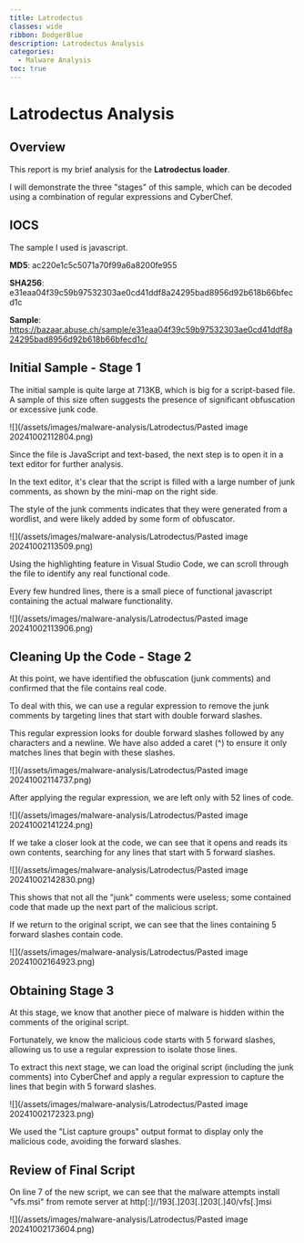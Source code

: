 ```yaml
---
title: Latrodectus
classes: wide
ribbon: DodgerBlue
description: Latrodectus Analysis
categories:
  - Malware Analysis
toc: true
---
```


# Latrodectus Analysis

## **Overview**

This report is my brief analysis for the **Latrodectus loader**.

I will demonstrate the three "stages" of this sample, which can be decoded using a combination of regular expressions and CyberChef.  


## **IOCS**

The sample I used is javascript.  

**MD5**: ac220e1c5c5071a70f99a6a8200fe955



**SHA256**:
e31eaa04f39c59b97532303ae0cd41ddf8a24295bad8956d92b618b66bfecd1c

**Sample**: 
https://bazaar.abuse.ch/sample/e31eaa04f39c59b97532303ae0cd41ddf8a24295bad8956d92b618b66bfecd1c/



## **Initial Sample - Stage 1**


The initial sample is quite large at 713KB, which is big for a script-based file.
A sample of this size often suggests the presence of significant obfuscation or excessive junk code.

![](/assets/images/malware-analysis/Latrodectus/Pasted image 20241002112804.png)

Since the file is JavaScript and text-based, the next step is to open it in a text editor for further analysis.

In the text editor, it's clear that the script is filled with a large number of junk comments, as shown by the mini-map on the right side.

The style of the junk comments indicates that they were generated from a wordlist, and were likely added by some form of obfuscator.

![](/assets/images/malware-analysis/Latrodectus/Pasted image 20241002113509.png)

Using the highlighting feature in Visual Studio Code, we can scroll through the file to identify any real functional code.

Every few hundred lines, there is a small piece of functional javascript containing the actual malware functionality.

![](/assets/images/malware-analysis/Latrodectus/Pasted image 20241002113906.png)


## **Cleaning Up the Code - Stage 2**

At this point, we have identified the obfuscation (junk comments) and confirmed that the file contains real code.

To deal with this, we can use a regular expression to remove the junk comments by targeting lines that start with double forward slashes.

This regular expression looks for double forward slashes followed by any characters and a newline. We have also added a caret (^) to ensure it only matches lines that begin with these slashes.

![](/assets/images/malware-analysis/Latrodectus/Pasted image 20241002114737.png)


After applying the regular expression, we are left only with 52 lines of code.  

![](/assets/images/malware-analysis/Latrodectus/Pasted image 20241002141224.png)

If we take a closer look at the code, we can see that it opens and reads its own contents, searching for any lines that start with 5 forward slashes.

![](/assets/images/malware-analysis/Latrodectus/Pasted image 20241002142830.png)

This shows that not all the "junk" comments were useless; some contained code that made up the next part of the malicious script.

If we return to the original script, we can see that the lines containing 5 forward slashes contain code. 

![](/assets/images/malware-analysis/Latrodectus/Pasted image 20241002164923.png)



## **Obtaining Stage 3**

At this stage, we know that another piece of malware is hidden within the comments of the original script.

Fortunately, we know the malicious code starts with 5 forward slashes, allowing us to use a regular expression to isolate those lines.

To extract this next stage, we can load the original script (including the junk comments) into CyberChef and apply a regular expression to capture the lines that begin with 5 forward slashes.

![](/assets/images/malware-analysis/Latrodectus/Pasted image 20241002172323.png)

We used the "List capture groups" output format to display only the malicious code, avoiding the forward slashes. 


## **Review of Final Script**

On line 7 of the new script, we can see that the malware attempts install "vfs.msi" from remote server at http[:]//193[.]203[.]203[.]40/vfs[.]msi  

![](/assets/images/malware-analysis/Latrodectus/Pasted image 20241002173604.png)


